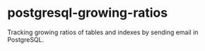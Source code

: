 postgresql-growing-ratios
=========================

Tracking growing ratios of tables and indexes by sending email in PostgreSQL.